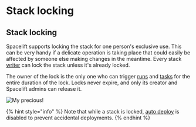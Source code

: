 # Stack locking

## Stack locking

Spacelift supports locking the stack for one person's exclusive use. This can be very handy if a delicate operation is taking place that could easily be affected by someone else making changes in the meantime. Every stack [writer](../policy/stack-access-policy.md#readers-and-writers) can lock the stack unless it's already locked.

The owner of the lock is the only one who can trigger [runs](../run/) and [tasks](../run/task.md) for the entire duration of the lock. Locks never expire, and only its creator and Spacelift admins can release it.

![My precious!](../../assets/screenshots/Runs\_·\_End-to-end\_testing\_and\_Redirecting\_to\_OAuth\_provider\_\_\_.png)

{% hint style="info" %}
Note that while a stack is locked, [auto deploy](stack-settings.md#autodeploy) is disabled to prevent accidental deployments.
{% endhint %}
